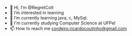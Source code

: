 - 👋 Hi, I’m @RegretColt
- 👀 I’m interested in learning
- 🌱 I’m currently learning java, c, MySql.
- 🔭 I'm currently studying Computer Science at UFPel
- 📫 How to reach me cordeiro.ricardocoutinho@gmail.com

<!---
RegretColt/RegretColt is a ✨ special ✨ repository because its `README.md` (this file) appears on your GitHub profile.
You can click the Preview link to take a look at your changes.
--->
